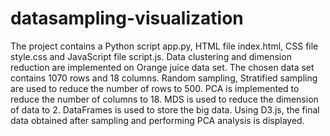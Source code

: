 # datasampling-visualization

The project contains a Python script app.py, HTML file index.html, CSS file style.css and JavaScript file script.js. Data clustering and dimension reduction are implemented on Orange juice data set. The chosen data set contains 1070 rows and 18 columns. Random sampling, Stratified sampling are used to reduce the number of rows to 500. PCA is implemented to reduce the number of columns to 18. MDS is used to reduce the dimension of data to 2. DataFrames is used to store the big data. Using D3.js, the final data obtained after sampling and performing PCA analysis is displayed.
